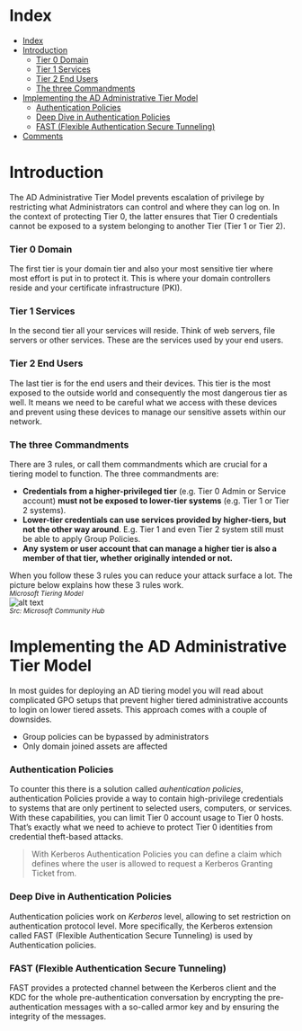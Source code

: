 # Index
- [Index](#index)
- [Introduction](#introduction)
    - [Tier 0 Domain](#tier-0-domain)
    - [Tier 1 Services](#tier-1-services)
    - [Tier 2 End Users](#tier-2-end-users)
    - [The three Commandments](#the-three-commandments)
- [Implementing the AD Administrative Tier Model](#implementing-the-ad-administrative-tier-model)
    - [Authentication Policies](#authentication-policies)
    - [Deep Dive in Authentication Policies](#deep-dive-in-authentication-policies)
    - [FAST (Flexible Authentication Secure Tunneling)](#fast-flexible-authentication-secure-tunneling)
- [Comments](#comments)

# Introduction
The AD Administrative Tier Model prevents escalation of privilege by restricting what Administrators can control and where they can log on. In the context of protecting Tier 0, the latter ensures that Tier 0 credentials cannot be exposed to a system belonging to another Tier (Tier 1 or Tier 2).

### Tier 0 Domain
The first tier is your domain tier and also your most sensitive tier where most effort is put in to protect it. This is where your domain controllers reside and your certificate infrastructure (PKI).

### Tier 1 Services
In the second tier all your services will reside. Think of web servers, file servers or other services. These are the services used by your end users.

### Tier 2 End Users
The last tier is for the end users and their devices. This tier is the most exposed to the outside world and consequently the most dangerous tier as well. It means we need to be careful what we access with these devices and prevent using these devices to manage our sensitive assets within our network.

### The three Commandments
There are 3 rules, or call them commandments which are crucial for a tiering model to function. The three commandments are:
- **Credentials from a higher-privileged tier** (e.g. Tier 0 Admin or Service account) **must not be exposed to lower-tier systems** (e.g. Tier 1 or Tier 2 systems).
- **Lower-tier credentials can use services provided by higher-tiers, but not the other way around**. E.g. Tier 1 and even Tier 2 system still must be able to apply Group Policies.
- **Any system or user account that can manage a higher tier is also a member of that tier, whether originally intended or not.**  

When you follow these 3 rules you can reduce your attack surface a lot. The picture below explains how these 3 rules work.  
<sub>*Microsoft Tiering Model*</sub>  
![alt text](https://techcommunity.microsoft.com/t5/s/gxcuf89792/images/bS00MDUyODUxLTU1MDI2Mmk4RTYwNjEwMzI1QUM3RTJB?image-dimensions=450x450&revision=21)  
<sub>*Src: Microsoft Community Hub*</sub> 

# Implementing the AD Administrative Tier Model
In most guides for deploying an AD tiering model you will read about complicated GPO setups that prevent higher tiered administrative accounts to login on lower tiered assets. This approach comes with a couple of downsides.
- Group policies can be bypassed by administrators
- Only domain joined assets are affected  

### Authentication Policies
To counter this there is a solution called *auhentication policies*, authentication Policies provide a way to contain high-privilege credentials to systems that are only pertinent to selected users, computers, or services. With these capabilities, you can limit Tier 0 account usage to Tier 0 hosts. That’s exactly what we need to achieve to protect Tier 0 identities from credential theft-based attacks.  

> With Kerberos Authentication Policies you can define a claim which defines where the user is allowed to request a Kerberos Granting Ticket from.

### Deep Dive in Authentication Policies
Authentication policies work on *Kerberos* level, allowing to set restriction on authentication protocol level. More specifically, the Kerberos extension called FAST (Flexible Authentication Secure Tunneling) is used by Authentication policies. 

### FAST (Flexible Authentication Secure Tunneling)
FAST provides a protected channel between the Kerberos client and the KDC for the whole pre-authentication conversation by encrypting the pre-authentication messages with a so-called armor key and by ensuring the integrity of the messages.
